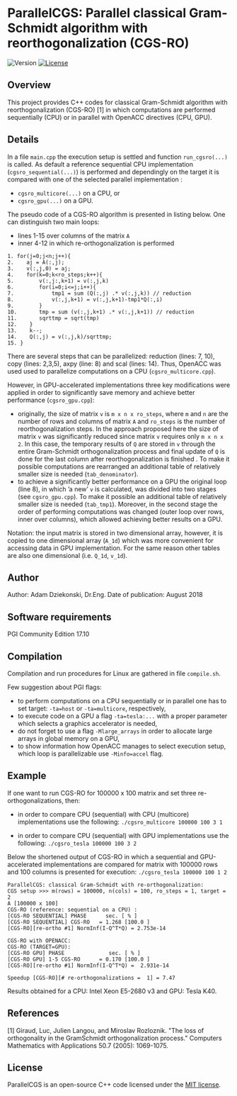 ParallelCGS: Parallel classical Gram-Schmidt algorithm with reorthogonalization (CGS-RO)
=============================

![Version](https://img.shields.io/badge/version-1.0-green.svg)
[![License](https://img.shields.io/badge/license-MIT-blue.svg)](http://opensource.org/licenses/MIT)

Overview
--------

This project provides C++ codes for classical Gram-Schmidt algorithm with reorthogonalization (CGS-RO) [1] in which computations are performed sequentially (CPU) or in parallel with OpenACC directives (CPU, GPU).


Details
-------

In a file `main.cpp` the execution setup is settled and function `run_cgsro(...)` is called. As default a reference sequential CPU implementation (`cgsro_sequential(...)`) is performed and dependingly on the target it is compared with one of the selected parallel implementation :
 - `cgsro_multicore(...)` on a CPU, or 
 - `cgsro_gpu(...)` on a GPU. 

The pseudo code of a CGS-RO algorithm is presented in listing below. One can distinguish two main loops: 
- lines 1-15 over columns of the matrix `A`
- inner 4-12 in which re-orthogonalization is performed

```
1. for(j=0;j<n;j++){
2.    aj = A(:,j);
3.    v(:,j,0) = aj;
4.    for(k=0;k<ro_steps;k++){
5.        v(:,j:,k+1) = v(:,j,k)
6.        for(i=0;i<=j;i++){
7.            tmp1 = sum (Q(:,j) .* v(:,j,k)) // reduction 
8.            v(:,j,k+1) = v(:,j,k+1)-tmp1*Q(:,i)
9.        }
10.       tmp = sum (v(:,j,k+1) .* v(:,j,k+1)) // reduction
11.       sqrttmp = sqrt(tmp)
12.    }
13.    k--;
14.    Q(:,j) = v(:,j,k)/sqrttmp;
15. }
```

There are several steps that can be parallelized: reduction (lines: 7, 10), copy (lines: 2,3,5), axpy (line: 8) and scal (lines: 14). Thus, OpenACC was used used to parallelize computations on a CPU  (`cgsro_multicore.cpp`). 

However, in GPU-accelerated implementations three key modifications were applied in order to significantly save memory  and achieve better performance (`cgsro_gpu.cpp`):
- originally, the size of matrix `v` is `m x n x ro_steps`, where `m` and `n` are the number of rows and columns of matrix `A` and `ro_steps` is the number of reorthogonalization steps. In the approach proposed here the size of matrix `v` was significantly reduced since matrix `v` requires only `m x n x 2`. In this case, the temporary results of `Q` are stored in `v` through the entire Gram-Schmidt orthogonalization process and final update of `Q` is done for the last
column after reorthogonalization is finished . To make it possible computations are rearranged an additional table of relatively smaller size is needed (`tab_denominator`).
-  to achieve a significantly better performance on a GPU the original loop (line 8), in which ’a new’ `v` is calculated, was divided into two stages (see `cgsro_gpu.cpp`). To make it possible an additional table of relatively smaller size is needed (`tab_tmp1`). Moreover, in the second stage the order of performing computations was changed (outer loop over rows, inner over columns), which allowed achieving better results on a GPU.

Notation: the input matrix is stored in two dimensional array, however, it is copied to one dimensional array (`A_1d`) which was more convenient  for accessing data in GPU implementation. For the same reason other tables are also one dimensional (i.e. `Q_1d`, `v_1d`).

Author
------

Author: Adam Dziekonski, Dr.Eng.
Date of publication: August 2018



Software requirements
----------------------------------
PGI Community Edition 17.10




Compilation
-----------
Compilation and run procedures for Linux are gathered in file `compile.sh`. 

Few suggestion about PGI flags:
- to perform computations on a CPU sequentially or in parallel one has to set target: `-ta=host` or `-ta=multicore`, respectively,
- to execute code on a GPU a flag `-ta=tesla:...` with a proper parameter which selects a graphics accelerator is needed,
- do not forget to use a flag `-Mlarge_arrays` in order to allocate large arrays in global memory on a GPU,
- to show information how OpenACC manages to select execution setup, which loop is parallelizable use `-Minfo=accel` flag. 

Example
-------
If one want to run CGS-RO for 100000 x 100 matrix and set three re-orthogonalizations, then:
- in order to compare CPU (sequential) with CPU (multicore) implementations use the following: `./cgsro_multicore 100000 100 3 1`

- in order to compare CPU (sequential) with GPU implementations use the following: `./cgsro_tesla 100000 100 3 2`


Below the shortened output of CGS-RO in which a sequential and GPU-accelerated implementations are compared for matrix with 100000 rows and 100 columns is presented for execution: `./cgsro_tesla 100000 100 1 2`

```
ParallelCGS: classical Gram-Schmidt with re-orthogonalization:
CGS setup >>> m(rows) = 100000, n(cols) = 100, ro_steps = 1, target = 2
A [100000 x 100]
CGS-RO (reference: sequential on a CPU) :
[CGS-RO SEQUENTIAL] PHASE      sec. [ % ]
[CGS-RO SEQUENTIAL] CGS-RO   = 1.268 [100.0 ]
[CGS-RO][re-ortho #1] NormInf(I-Q^T*Q) = 2.753e-14

CGS-RO with OPENACC:
CGS-RO (TARGET=GPU):
[CGS-RO GPU] PHASE              sec. [ % ]
[CGS-RO GPU] 1-5 CGS-RO      = 0.170 [100.0 ]
[CGS-RO][re-ortho #1] NormInf(I-Q^T*Q) =  2.931e-14

Speedup [CGS-RO][# re-orthogonalizations =  1] = 7.47
```
Results obtained for a CPU: Intel Xeon E5-2680 v3 and  GPU: Tesla K40.


References
-----------
[1] Giraud, Luc, Julien Langou, and Miroslav Rozloznik. "The loss of orthogonality in the GramSchmidt orthogonalization process." Computers Mathematics with Applications 50.7 (2005): 1069-1075.


License
-------

ParallelCGS is an open-source C++ code licensed under the [MIT license](http://opensource.org/licenses/MIT).





